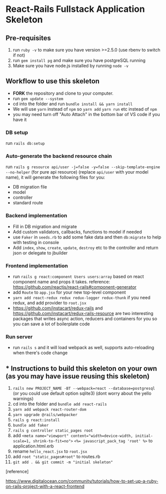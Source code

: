 # React-Rails Fullstack Application Skeleton

## Pre-requisites

1. run `ruby -v` to make sure you have version >=2.5.0 (use rbenv to switch if not)
2. run `gem install pg` and make sure you have postgreSQL running
3. Make sure you have node.js installed by running `node -v`

## Workflow to use this skeleton

- **FORK** the repository and clone to your computer.
- run `gem update --system`
- cd into the folder and run `bundle install && yarn install`
- We will use `yarn` instead of `npm` so `yarn add` `yarn run` etc instead of `npm`
- you may need turn off "Auto Attach" in the bottom bar of VS code if you have it

### DB setup

run `rails db:setup`

### Auto-generate the backend resource chain

run `rails g resource api/user -j=false -y=false --skip-template-engine --no-helper` (for pure api resource) (replace `api/user` with your model name), it will generate the following files for you:

- DB migration file
- model
- controller
- standard route

### Backend implementation

- Fill in DB migration and migrate
- Add custom validators, callbacks, functions to model if needed
- use `Faker` in `seeds.rb` to add some fake data and then `db:migrate` to help with testing in console
- Add `index`, `show`, `create`, `update`, `destroy` etc to the controller and return json or delegate to jbuilder

### Frontend implementation

- run `rails g react:component Users users:array` based on react component name and props it takes. reference: https://github.com/reactjs/react-rails#component-generator
- add `Route` to `app.jsx` for your new top-level component
- `yarn add react-redux redux redux-logger redux-thunk` if you need redux, and add provider to `root.jsx`
- https://github.com/instacart/redux-rails and https://github.com/instacart/redux-rails-resource are two interesting packages that writes async action, reducers and containers for you so you can save a lot of boilerplate code

### Run server
- run `rails s` and it will load webpack as well, supports auto-reloading when there's code change

## * Instructions to build this skeleton on your own (as you may have issue reusing this skeleton)

1. `rails new PROJECT_NAME -BT --webpack=react --database=postgresql` (or you could use default option sqlite3) (dont worry about the yello warnings)
2. cd into the folder and `bundle add react-rails`
3. `yarn add webpack react-router-dom`
4. `yarn upgrade @rails/webpacker`
5. `rails g react:install`
6. `bundle add faker`
7. `rails g controller static_pages root`
8. add `<meta name="viewport" content="width=device-width, initial-scale=1, shrink-to-fit=no">` `<%= javascript_pack_tag 'root' %>` to application.html.erb
9. rename `hello_react.jsx` to `root.jsx`
10. add `root "static_pages#root"` to routes.rb
11. `git add . && git commit -m "initial skeleton"`

[reference]

https://www.digitalocean.com/community/tutorials/how-to-set-up-a-ruby-on-rails-project-with-a-react-frontend
